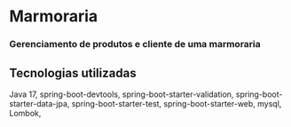 # Marmoraria
### Gerenciamento de produtos e cliente de uma marmoraria
## Tecnologias utilizadas
Java 17, spring-boot-devtools, spring-boot-starter-validation, spring-boot-starter-data-jpa, spring-boot-starter-test, spring-boot-starter-web, mysql, Lombok,
